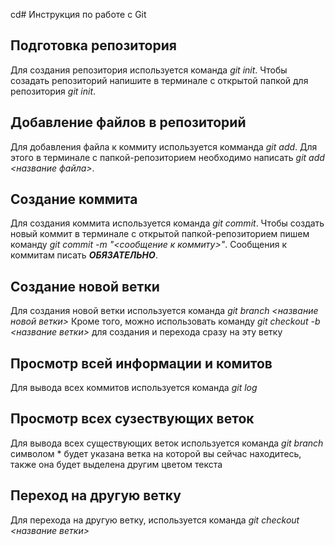 cd# Инструкция по работе с Git

## Подготовка репозитория
Для создания репозитория используется команда *git init*. Чтобы созадать репозиторий напишите в терминале с открытой папкой для репозитория *git init*.

## Добавление файлов в репозиторий

Для добавления файла к коммиту используется комманда *git add*. Для этого в терминале с папкой-репозиторием необходимо написать *git add <название файла>*.

## Создание коммита
Для создания коммита используется команда *git commit*. Чтобы создать новый коммит в терминале с открытой папкой-репозиторием пишем команду *git commit -m "<сообщение к коммиту>"*. Сообщения к коммитам писать ***ОБЯЗАТЕЛЬНО***.

## Создание новой ветки 

Для создания новой ветки используется команда *git branch <название новой ветки>* 
Кроме того, можно использовать команду *git checkout -b <название ветки>* для создания и перехода сразу на эту ветку 


## Просмотр всей информации и комитов 

Для вывода всех коммитов используется команда *git log* 


## Просмотр всех сузествующих веток 

Для вывода всех существующих веток используется команда *git branch* символом * будет указана ветка на которой вы сейчас находитесь, также она будет выделена другим цветом текста 


## Переход на другую ветку 

Для перехода на другую ветку, используется команда *git checkout <название ветки>*